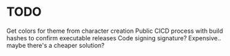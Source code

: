 # TODO
Get colors for theme from character creation
Public CICD process with build hashes to confirm executable releases
Code signing signature? Expensive.. maybe there's a cheaper solution?